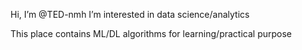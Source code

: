 Hi, I’m @TED-nmh
I’m interested in data science/analytics

This place contains ML/DL algorithms for learning/practical purpose
